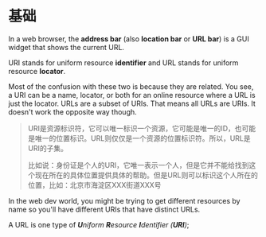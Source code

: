 # 基础

In a web browser, the **address bar** \(also **location bar** or **URL bar**\) is a GUI widget that shows the current URL.

 URI stands for uniform resource **identifier** and URL stands for uniform resource **locator**.

Most of the confusion with these two is because they are related. You see, a URI can be a name, locator, or both for an online resource where a URL is just the locator. URLs are a subset of URIs. That means all URLs are URIs. It doesn't work the opposite way though.

> URI是资源标识符，它可以唯一标识一个资源，它可能是唯一的ID，也可能是唯一的位置标识。URL则仅仅是一个资源的位置标识符。所以，URL是URI的子集。
>
> 比如说：身份证是个人的URI，它唯一表示一个人，但是它并不能给找到这个现在所在的具体位置提供具体的帮助。但是URL则可以标识这个人所在的位置，比如：北京市海淀区XXX街道XXX号

In the web dev world, you might be trying to get different resources by name so you'll have different URIs that have distinct URLs.

A URL is one type of _**U**niform **R**esource **I**dentifier \(**URI**\)_;

